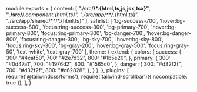 module.exports = {
  content: [
    "./src/**/*.{html,ts,js,jsx,tsx}",
    "./src/**/*.component.{html,ts}",
    "./src/app/**/*.{html,ts}",
    "./src/app/shared/**/*.{html,ts}"
  ],
  safelist: [
    'bg-success-700', 'hover:bg-success-800', 'focus:ring-success-300',
    'bg-primary-700', 'hover:bg-primary-800', 'focus:ring-primary-300',
    'bg-danger-700', 'hover:bg-danger-800', 'focus:ring-danger-300',
    'bg-sky-700', 'hover:bg-sky-800', 'focus:ring-sky-300',
    'bg-gray-200', 'hover:bg-gray-500', 'focus:ring-gray-50',
    'text-white', 'text-gray-700'
  ],
  theme: {
    extend: {
      colors: {
        success: {
          300: "#4caf50",
          700: "#2e7d32",
          800: "#1b5e20", 
        },
        primary: {
          300: "#0d47a1",
          700: "#1976d2",
          800: "#1565c0",
        },
        danger: {
          300: "#d32f2f",
          700: "#d32f2f",
          800: "#c62828",
        },
      }
    },
  },
  plugins: [
    require('@tailwindcss/forms'),
    require('tailwind-scrollbar')({ nocompatible: true }),
  ],
}